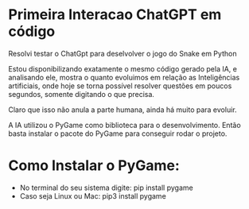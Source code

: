 # Primeira Interacao ChatGPT em código
Resolvi testar o ChatGpt para deselvolver o jogo do Snake em Python

Estou disponibilizando exatamente o mesmo código gerado pela IA, e analisando ele, mostra o quanto evoluimos em relação as Inteligências artificiais, onde hoje se torna possível resolver questões em poucos segundos, somente digitando o que precisa.

Claro que isso não anula a parte humana, ainda há muito para evoluir.

A IA utilizou o PyGame como biblioteca para o desenvolvimento. Então basta instalar o pacote do PyGame para conseguir rodar o projeto.

# Como Instalar o PyGame:
* No terminal do seu sistema digite: pip install pygame
* Caso seja Linux ou Mac: pip3 install pygame

